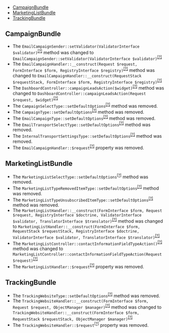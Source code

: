 - [CampaignBundle](#campaignbundle)
- [MarketingListBundle](#marketinglistbundle)
- [TrackingBundle](#trackingbundle)

CampaignBundle
--------------
* The `EmailCampaignSender::setValidator(ValidatorInterface $validator)`<sup>[[?]](https://github.com/oroinc/OroCRMMarketingBundle/tree/2.6.0/src/Oro/Bundle/CampaignBundle/Model/EmailCampaignSender.php#L238 "Oro\Bundle\CampaignBundle\Model\EmailCampaignSender")</sup> method was changed to `EmailCampaignSender::setValidator(ValidatorInterface $validator)`<sup>[[?]](https://github.com/oroinc/OroCRMMarketingBundle/tree/3.0.0/src/Oro/Bundle/CampaignBundle/Model/EmailCampaignSender.php#L235 "Oro\Bundle\CampaignBundle\Model\EmailCampaignSender")</sup>
* The `EmailCampaignHandler::__construct(Request $request, FormInterface $form, RegistryInterface $registry)`<sup>[[?]](https://github.com/oroinc/OroCRMMarketingBundle/tree/2.6.0/src/Oro/Bundle/CampaignBundle/Form/Handler/EmailCampaignHandler.php#L29 "Oro\Bundle\CampaignBundle\Form\Handler\EmailCampaignHandler")</sup> method was changed to `EmailCampaignHandler::__construct(RequestStack $requestStack, FormInterface $form, RegistryInterface $registry)`<sup>[[?]](https://github.com/oroinc/OroCRMMarketingBundle/tree/3.0.0/src/Oro/Bundle/CampaignBundle/Form/Handler/EmailCampaignHandler.php#L31 "Oro\Bundle\CampaignBundle\Form\Handler\EmailCampaignHandler")</sup>
* The `DashboardController::campaignLeadsAction($widget)`<sup>[[?]](https://github.com/oroinc/OroCRMMarketingBundle/tree/2.6.0/src/Oro/Bundle/CampaignBundle/Controller/Dashboard/DashboardController.php#L24 "Oro\Bundle\CampaignBundle\Controller\Dashboard\DashboardController")</sup> method was changed to `DashboardController::campaignLeadsAction(Request $request, $widget)`<sup>[[?]](https://github.com/oroinc/OroCRMMarketingBundle/tree/3.0.0/src/Oro/Bundle/CampaignBundle/Controller/Dashboard/DashboardController.php#L27 "Oro\Bundle\CampaignBundle\Controller\Dashboard\DashboardController")</sup>
* The `CampaignSelectType::setDefaultOptions`<sup>[[?]](https://github.com/oroinc/OroCRMMarketingBundle/tree/2.6.0/src/Oro/Bundle/CampaignBundle/Form/Type/CampaignSelectType.php#L13 "Oro\Bundle\CampaignBundle\Form\Type\CampaignSelectType::setDefaultOptions")</sup> method was removed.
* The `CampaignType::setDefaultOptions`<sup>[[?]](https://github.com/oroinc/OroCRMMarketingBundle/tree/2.6.0/src/Oro/Bundle/CampaignBundle/Form/Type/CampaignType.php#L86 "Oro\Bundle\CampaignBundle\Form\Type\CampaignType::setDefaultOptions")</sup> method was removed.
* The `EmailCampaignType::setDefaultOptions`<sup>[[?]](https://github.com/oroinc/OroCRMMarketingBundle/tree/2.6.0/src/Oro/Bundle/CampaignBundle/Form/Type/EmailCampaignType.php#L118 "Oro\Bundle\CampaignBundle\Form\Type\EmailCampaignType::setDefaultOptions")</sup> method was removed.
* The `EmailTransportSelectType::setDefaultOptions`<sup>[[?]](https://github.com/oroinc/OroCRMMarketingBundle/tree/2.6.0/src/Oro/Bundle/CampaignBundle/Form/Type/EmailTransportSelectType.php#L28 "Oro\Bundle\CampaignBundle\Form\Type\EmailTransportSelectType::setDefaultOptions")</sup> method was removed.
* The `InternalTransportSettingsType::setDefaultOptions`<sup>[[?]](https://github.com/oroinc/OroCRMMarketingBundle/tree/2.6.0/src/Oro/Bundle/CampaignBundle/Form/Type/InternalTransportSettingsType.php#L37 "Oro\Bundle\CampaignBundle\Form\Type\InternalTransportSettingsType::setDefaultOptions")</sup> method was removed.
* The `EmailCampaignHandler::$request`<sup>[[?]](https://github.com/oroinc/OroCRMMarketingBundle/tree/2.6.0/src/Oro/Bundle/CampaignBundle/Form/Handler/EmailCampaignHandler.php#L16 "Oro\Bundle\CampaignBundle\Form\Handler\EmailCampaignHandler::$request")</sup> property was removed.

MarketingListBundle
-------------------
* The `MarketingListSelectType::setDefaultOptions`<sup>[[?]](https://github.com/oroinc/OroCRMMarketingBundle/tree/2.6.0/src/Oro/Bundle/MarketingListBundle/Form/Type/MarketingListSelectType.php#L12 "Oro\Bundle\MarketingListBundle\Form\Type\MarketingListSelectType::setDefaultOptions")</sup> method was removed.
* The `MarketingListTypeRemovedItemType::setDefaultOptions`<sup>[[?]](https://github.com/oroinc/OroCRMMarketingBundle/tree/2.6.0/src/Oro/Bundle/MarketingListBundle/Form/Type/MarketingListTypeRemovedItemType.php#L31 "Oro\Bundle\MarketingListBundle\Form\Type\MarketingListTypeRemovedItemType::setDefaultOptions")</sup> method was removed.
* The `MarketingListTypeUnsubscribedItemType::setDefaultOptions`<sup>[[?]](https://github.com/oroinc/OroCRMMarketingBundle/tree/2.6.0/src/Oro/Bundle/MarketingListBundle/Form/Type/MarketingListTypeUnsubscribedItemType.php#L31 "Oro\Bundle\MarketingListBundle\Form\Type\MarketingListTypeUnsubscribedItemType::setDefaultOptions")</sup> method was removed.
* The `MarketingListHandler::__construct(FormInterface $form, Request $request, RegistryInterface $doctrine, ValidatorInterface $validator, TranslatorInterface $translator)`<sup>[[?]](https://github.com/oroinc/OroCRMMarketingBundle/tree/2.6.0/src/Oro/Bundle/MarketingListBundle/Form/Handler/MarketingListHandler.php#L63 "Oro\Bundle\MarketingListBundle\Form\Handler\MarketingListHandler")</sup> method was changed to `MarketingListHandler::__construct(FormInterface $form, RequestStack $requestStack, RegistryInterface $doctrine, ValidatorInterface $validator, TranslatorInterface $translator)`<sup>[[?]](https://github.com/oroinc/OroCRMMarketingBundle/tree/3.0.0/src/Oro/Bundle/MarketingListBundle/Form/Handler/MarketingListHandler.php#L64 "Oro\Bundle\MarketingListBundle\Form\Handler\MarketingListHandler")</sup>
* The `MarketingListController::contactInformationFieldTypeAction()`<sup>[[?]](https://github.com/oroinc/OroCRMMarketingBundle/tree/2.6.0/src/Oro/Bundle/MarketingListBundle/Controller/Api/Rest/MarketingListController.php#L49 "Oro\Bundle\MarketingListBundle\Controller\Api\Rest\MarketingListController")</sup> method was changed to `MarketingListController::contactInformationFieldTypeAction(Request $request)`<sup>[[?]](https://github.com/oroinc/OroCRMMarketingBundle/tree/3.0.0/src/Oro/Bundle/MarketingListBundle/Controller/Api/Rest/MarketingListController.php#L50 "Oro\Bundle\MarketingListBundle\Controller\Api\Rest\MarketingListController")</sup>
* The `MarketingListHandler::$request`<sup>[[?]](https://github.com/oroinc/OroCRMMarketingBundle/tree/2.6.0/src/Oro/Bundle/MarketingListBundle/Form/Handler/MarketingListHandler.php#L39 "Oro\Bundle\MarketingListBundle\Form\Handler\MarketingListHandler::$request")</sup> property was removed.

TrackingBundle
--------------
* The `TrackingWebsiteType::setDefaultOptions`<sup>[[?]](https://github.com/oroinc/OroCRMMarketingBundle/tree/2.6.0/src/Oro/Bundle/TrackingBundle/Form/Type/TrackingWebsiteType.php#L59 "Oro\Bundle\TrackingBundle\Form\Type\TrackingWebsiteType::setDefaultOptions")</sup> method was removed.
* The `TrackingWebsiteHandler::__construct(FormInterface $form, Request $request, ObjectManager $manager)`<sup>[[?]](https://github.com/oroinc/OroCRMMarketingBundle/tree/2.6.0/src/Oro/Bundle/TrackingBundle/Form/Handler/TrackingWebsiteHandler.php#L34 "Oro\Bundle\TrackingBundle\Form\Handler\TrackingWebsiteHandler")</sup> method was changed to `TrackingWebsiteHandler::__construct(FormInterface $form, RequestStack $requestStack, ObjectManager $manager)`<sup>[[?]](https://github.com/oroinc/OroCRMMarketingBundle/tree/3.0.0/src/Oro/Bundle/TrackingBundle/Form/Handler/TrackingWebsiteHandler.php#L35 "Oro\Bundle\TrackingBundle\Form\Handler\TrackingWebsiteHandler")</sup>
* The `TrackingWebsiteHandler::$request`<sup>[[?]](https://github.com/oroinc/OroCRMMarketingBundle/tree/2.6.0/src/Oro/Bundle/TrackingBundle/Form/Handler/TrackingWebsiteHandler.php#L22 "Oro\Bundle\TrackingBundle\Form\Handler\TrackingWebsiteHandler::$request")</sup> property was removed.

